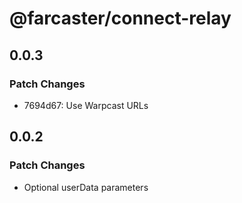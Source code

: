 # @farcaster/connect-relay

## 0.0.3

### Patch Changes

- 7694d67: Use Warpcast URLs

## 0.0.2

### Patch Changes

- Optional userData parameters
